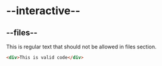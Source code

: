 # --interactive--

## --files--

This is regular text that should not be allowed in files section.

```html
<div>This is valid code</div>
```
